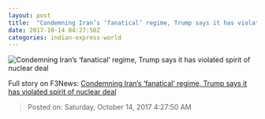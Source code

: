 ```yaml
---
layout: post
title:  "Condemning Iran’s ‘fanatical’ regime, Trump says it has violated spirit of nuclear deal"
date: 2017-10-14 04:27:50Z
categories: indian-express-world
---
```


![Condemning Iran’s ‘fanatical’ regime, Trump says it has violated spirit of nuclear deal](http://images.indianexpress.com/2017/10/donald-trump-quiz_759.jpg?w=759)




Full story on F3News: [Condemning Iran’s ‘fanatical’ regime, Trump says it has violated spirit of nuclear deal](http://www.f3nws.com/n/kJQjFF)

> Posted on: Saturday, October 14, 2017 4:27:50 AM
